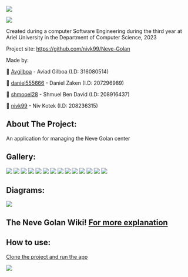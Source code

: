 ![](https://github.com/nivk99/Neve-Golan/blob/main/image/NEVE_GOLAN.png)

![](https://camo.githubusercontent.com/b803cfcca0b874c6116fab9bbc05878b4ab7096770ea51b1a30a7bbc8e2de3f5/68747470733a2f2f7777772e617269656c2e61632e696c2f77702f736974652f77702d636f6e74656e742f75706c6f6164732f73697465732f332f323031382f30372f417269656c5f555f6c6f676f322e6a7067)


Created during a computer Software Engineering during the third year at Ariel University in the Department of Computer Science, 2023

Project site: https://github.com/nivk99/Neve-Golan

Made by: 

📧 [Avgilboa](https://github.com/Avgilboa) - Aviad Gilboa (I.D: 316080514)

📧 [daniel555666](https://github.com/daniel555666) - Daniel Zaken (I.D: 207296989)

📧 [shmooel28](https://github.com/shmooel28) - Shmuel Ben David (I.D: 208916437)

📧 [nivk99](https://github.com/nivk99) - Niv Kotek (I.D: 208236315)



## About The Project:

An application for managing the Neve Golan center

## Gallery:

![](https://github.com/nivk99/Neve-Golan/blob/main/image/app/main%20login.png)
![](https://github.com/nivk99/Neve-Golan/blob/main/image/app/login%20client.png)
![](https://github.com/nivk99/Neve-Golan/blob/main/image/app/login%20admin.png)
![](https://github.com/nivk99/Neve-Golan/blob/main/image/app/menu.png)
![](https://github.com/nivk99/Neve-Golan/blob/main/image/app/Admin%20menu%20.png)
![](https://github.com/nivk99/Neve-Golan/blob/main/image/app/Calendar.png)
![](https://github.com/nivk99/Neve-Golan/blob/main/image/app/Messages.png)
![](https://github.com/nivk99/Neve-Golan/blob/main/image/app/Search%20teacher.png)
![](https://github.com/nivk99/Neve-Golan/blob/main/image/app/Student%20search.png)
![](https://github.com/nivk99/Neve-Golan/blob/main/image/app/card.png)
![](https://github.com/nivk99/Neve-Golan/blob/main/image/app/menu%20card.png)
![](https://github.com/nivk99/Neve-Golan/blob/main/image/app/add%20teacher.png)
![](https://github.com/nivk99/Neve-Golan/blob/main/image/app/feedback.png)
![](https://github.com/nivk99/Neve-Golan/blob/main/image/app/Student%20update.png)


## Diagrams:

![](https://github.com/nivk99/Neve-Golan/blob/main/image/diagram.gif)


## The Neve Golan Wiki! [For more explanation ](https://github.com/nivk99/Neve-Golan/wiki)


## How to use:

[Clone the project and run the app](https://github.com/nivk99/Neve-Golan.git)


![](https://media.tenor.com/mObOMMDy_lQAAAAi/android-google.gif)
